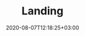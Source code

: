---
title: Landing
date: 2020-08-07T12:18:25+03:00
type: ca-en
description: Landing description

share_image: img/uploads/landing-share.jpg

hero:
  image:
    src: img/uploads/landing-hero.jpg
    alt: Image description
    sources:
    - width: 375
      src: img/uploads/landing-hero-375w.jpg
    - width: 768
      src: img/uploads/landing-hero-768w.jpg
    - width: 1024
      src: img/uploads/landing-hero-1024w.jpg
    - width: 1440
      src: img/uploads/landing-hero-1440w.jpg
    - width: 1920
      src: img/uploads/landing-hero-1920w.jpg
    - width: 1920
      src: img/uploads/landing-hero-1920w.jpg
    - width: 2133
      src: img/uploads/landing-hero.jpg
  title: Orthotics for every shoe, every day, every occasion
  logo:
    src: img/uploads/Logo_CRYOS_FR.png
    alt: CRYOS logo

benefits:
- image:
    src: img/uploads/specialists.jpg
    alt: Image description
    sources:
    - width: 320
      src: img/uploads/specialists-320w.jpg
    - width: 375
      src: img/uploads/specialists-375w.jpg
    - width: 480
      src: img/uploads/specialists-480w.jpg
    - width: 598
      src: img/uploads/specialists.jpg
  title: For Foot Specialists
  caption: Benefits to Foot Specialists
  points:
  - item: Reduces wasted therapeutic effort from patient non compliance
  - item: Enables long term management of patient with structured follow up process
  - item: Provides on going means to illustrate and communicate success to patient
- image:
    src: img/uploads/patients.jpg
    alt: Image description
    sources:
    - width: 320
      src: img/uploads/patients-320w.jpg
    - width: 375
      src: img/uploads/patients-375w.jpg
    - width: 480
      src: img/uploads/patients-480w.jpg
    - width: 625
      src: img/uploads/patients.jpg
  title: For Patients
  caption: Benefits to Patients
  points:
  - item: Comfort, pain relief, freedom to be active
  - item: Orthotic solution that matches their lifestyle and footwear choices
  - item: Ongoing engagement and sense of co-management of condition with foot specialist
- image:
    src: img/uploads/clinic-staff.jpg
    alt: Image description
    sources:
    - width: 320
      src: img/uploads/clinic-staff-320w.jpg
    - width: 375
      src: img/uploads/clinic-staff-375w.jpg
    - width: 480
      src: img/uploads/clinic-staff-480w.jpg
    - width: 608
      src: img/uploads/clinic-staff.jpg
  title: For Clinic Staff
  caption: Benefits to Clinic Staff
  points:
  - item: Redeploy staff to focus on higher value clinic work
  - item: More time for patient reception and engagement
  - item: Free up valuable clinic space
- image:
    src: img/uploads/community.jpg
    alt: Image description
    sources:
    - width: 320
      src: img/uploads/community-320w.jpg
    - width: 375
      src: img/uploads/community-375w.jpg
    - width: 480
      src: img/uploads/community-480w.jpg
    - width: 610
      src: img/uploads/community.jpg
  title: For Community & Environment
  caption: Community & Environmental Benefits
  points:
  - item: Less employee time away from work
  - item: Healthier, happier more productive orthotic wearers
  - item: Environmental footprint from manufacturing and disposal of sundries is significantly reduced when essential foot measurements are captured and transmitted electronically
  - item: Orthotics are manufactured with minimal material
- image:
    src: img/uploads/health-care.jpg
    alt: Image description
    sources:
    - width: 320
      src: img/uploads/health-care-320w.jpg
    - width: 375
      src: img/uploads/health-care-375w.jpg
    - width: 480
      src: img/uploads/health-care-480w.jpg
    - width: 629
      src: img/uploads/health-care.jpg
  title: For Health Care
  caption: Benefits to Health Care
  points:
  - item: Decrease episodic clinic visits and focus on prevention and treatment regimen
  - item: Minimize costly acute care due to patient non-compliance
  - item: Promotes continuity of care between patient and foot specialist

footer:
  logo:
    src: img/uploads/Logo_CRYOS_FR.png
    alt: CRYOS logo
  title: "For more information, please contact us:"
  address: 385, rue de Salaberry, Joliette (Québec) Canada J6E 4G4
  contacts:
    email: info@cryos.com
    telephone: "Tel. : +1 (877) 272-7967"

info: Vous êtes du Québec? <a href="/" class="redirect-link">Cliquez ici</a> pour voir la version complète de notre site web en français

detectLocation:
  endpoint: https://api.ipstack.com/check?access_key=6ceab29461dde7a3a84036ecd547ffca
---